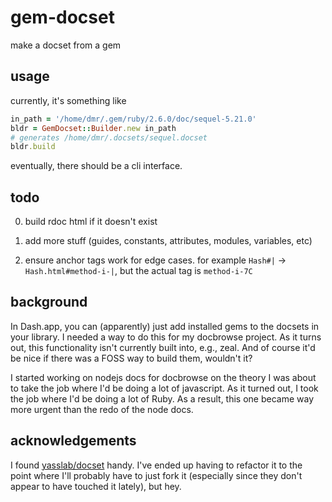 gem-docset
==========

make a docset from a gem

usage
-----

currently, it's something like

```ruby
in_path = '/home/dmr/.gem/ruby/2.6.0/doc/sequel-5.21.0'
bldr = GemDocset::Builder.new in_path
# generates /home/dmr/.docsets/sequel.docset
bldr.build
```

eventually, there should be a cli interface.

todo
----

0. build rdoc html if it doesn't exist

1. add more stuff (guides, constants, attributes, modules, variables, etc)

2. ensure anchor tags work for edge cases. for example `Hash#|` ->
   `Hash.html#method-i-|`, but the actual tag is `method-i-7C`

background
----------

In Dash.app, you can (apparently) just add installed gems to the
docsets in your library. I needed a way to do this for my docbrowse
project. As it turns out, this functionality isn't currently built
into, e.g., zeal. And of course it'd be nice if there was a FOSS way
to build them, wouldn't it?

I started working on nodejs docs for docbrowse on the theory I was
about to take the job where I'd be doing a lot of javascript. As it
turned out, I took the job where I'd be doing a lot of Ruby. As a
result, this one became way more urgent than the redo of the node
docs.

acknowledgements
-----------------

I found [yasslab/docset](https://github.com/yasslab/docset) handy.
I've ended up having to refactor it to the point where I'll probably
have to just fork it (especially since they don't appear to have
touched it lately), but hey.
